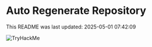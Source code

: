 # Auto Regenerate Repository

This README was last updated: 2025-05-01 07:42:09

 ![TryHackMe](https://tryhackme.com/badge/533634)